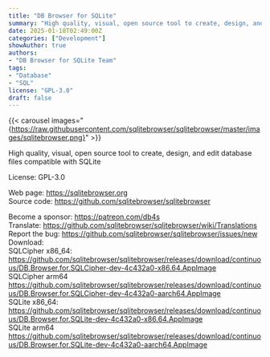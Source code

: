 ```yaml
---
title: "DB Browser for SQLite"
summary: "High quality, visual, open source tool to create, design, and edit database files compatible with SQLite"
date: 2025-01-18T02:49:00Z
categories: ["Development"]
showAuthor: true
authors:
- "DB Browser for SQLite Team"
tags: 
- "Database"
- "SQL"
license: "GPL-3.0"
draft: false
---
```


{{< carousel images="{https://raw.githubusercontent.com/sqlitebrowser/sqlitebrowser/master/images/sqlitebrowser.png}" >}}

High quality, visual, open source tool to create, design, and edit database files compatible with SQLite

License: GPL-3.0

Web page: <https://sqlitebrowser.org>  
Source code: <https://github.com/sqlitebrowser/sqlitebrowser>

Become a sponsor: <https://patreon.com/db4s>  
Translate: <https://github.com/sqlitebrowser/sqlitebrowser/wiki/Translations>  
Report the bug: <https://github.com/sqlitebrowser/sqlitebrowser/issues/new>  
Download:  
SQLCipher x86_64: <https://github.com/sqlitebrowser/sqlitebrowser/releases/download/continuous/DB.Browser.for.SQLCipher-dev-4c432a0-x86.64.AppImage>  
SQLCipher arm64 <https://github.com/sqlitebrowser/sqlitebrowser/releases/download/continuous/DB.Browser.for.SQLCipher-dev-4c432a0-aarch64.AppImage>  
SQLite x86_64: <https://github.com/sqlitebrowser/sqlitebrowser/releases/download/continuous/DB.Browser.for.SQLite-dev-4c432a0-x86.64.AppImage>  
SQLite arm64 <https://github.com/sqlitebrowser/sqlitebrowser/releases/download/continuous/DB.Browser.for.SQLite-dev-4c432a0-aarch64.AppImage>
